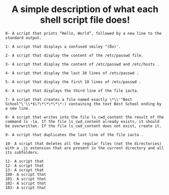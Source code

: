    <h1 align="center"> A simple description of what each shell script file does!</h1>

		
    0- A script that prints “Hello, World”, followed by a new line to the standard output.

    1- A script that displays a confused smiley "(Ôo)'.

    2- A script that display the content of the /etc/passwd file.

    3- A script that display the content of /etc/passwd and /etc/hosts .

    4- A script that display the last 10 lines of /etc/passwd .

    5- A script that display the first 10 lines of /etc/passwd .

    6- A script that displays the third line of the file iacta.
	
    7- A script that creates a file named exactly \*\\'"Best School"\'\\*$\?\*\*\*\*\*:) containing the text Best School ending by a new line.
 
    8- A script that writes into the file ls_cwd_content the result of the command ls -la. If the file ls_cwd_content already exists, it should be overwritten. If the file ls_cwd_content does not exist, create it.

    9- A script that duplicates the last line of the file iacta .

    10- A script that deletes all the regular files (not the directories) with a .js extension that are present in the current directory and all its subfolders.

    11- A script that 
    12- A script that 
    13- A script that 
    100- A script that 
    101- A script that 
    102- A script that 
    103- A script that 

